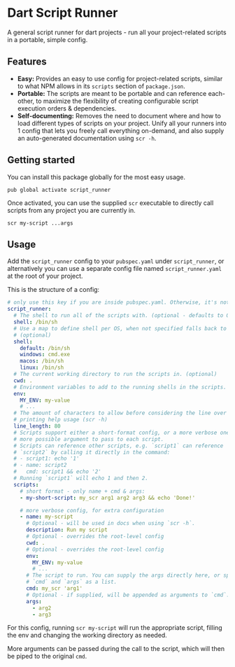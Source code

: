 # Dart Script Runner

A general script runner for dart projects - run all your project-related scripts in a portable,
simple config.

## Features

- **Easy:** Provides an easy to use config for project-related scripts, similar to what NPM allows
  in its `scripts` section of `package.json`.
- **Portable:** The scripts are meant to be portable and can reference each-other, to maximize the
  flexibility of creating configurable script execution orders &amp; dependencies.
- **Self-documenting:** Removes the need to document where and how to load different types of
  scripts on your project. Unify all your runners into 1 config that lets you freely call everything
  on-demand, and also supply an auto-generated documentation using `scr -h`.

## Getting started

You can install this package globally for the most easy usage.

```shell
pub global activate script_runner
```

Once activated, you can use the supplied `scr` executable to directly call scripts from any project
you are currently in.

```shell
scr my-script ...args
```

## Usage

Add the `script_runner` config to your `pubspec.yaml` under `script_runner`, or alternatively you
can use a separate config file named `script_runner.yaml` at the root of your project.

This is the structure of a config:

```yaml
# only use this key if you are inside pubspec.yaml. Otherwise, it's not needed
script_runner:
  # The shell to run all of the scripts with. (optional - defaults to OS shell)
  shell: /bin/sh
  # Use a map to define shell per OS, when not specified falls back to "default":
  # (optional)
  shell:
    default: /bin/sh
    windows: cmd.exe
    macos: /bin/sh
    linux: /bin/sh
  # The current working directory to run the scripts in. (optional)
  cwd: .
  # Environment variables to add to the running shells in the scripts. (optional)
  env:
    MY_ENV: my-value
    # ...
  # The amount of characters to allow before considering the line over when
  # printing help usage (scr -h)
  line_length: 80
  # Scripts support either a short-format config, or a more verbose one with
  # more possible argument to pass to each script.
  # Scripts can reference other scripts, e.g. `script1` can reference
  # `script2` by calling it directly in the command:
  # - script1: echo '1'
  # - name: script2
  #   cmd: script1 && echo '2'
  # Running `script1` will echo 1 and then 2.
  scripts:
    # short format - only name + cmd & args:
    - my-short-script: my_scr arg1 arg2 arg3 && echo 'Done!'

    # more verbose config, for extra configuration
    - name: my-script
      # Optional - will be used in docs when using `scr -h`.
      description: Run my script
      # Optional - overrides the root-level config
      cwd: .
      # Optional - overrides the root-level config
      env:
        MY_ENV: my-value
        # ...
      # The script to run. You can supply the args directly here, or split into
      # `cmd` and `args` as a list.
      cmd: my_scr 'arg1'
      # Optional - if supplied, will be appended as arguments to `cmd`.
      args:
        - arg2
        - arg3
```

For this config, running `scr my-script` will run the appropriate script, filling the env and
changing the working directory as needed.

More arguments can be passed during the call to the script, which will then be piped to the original
`cmd`.
